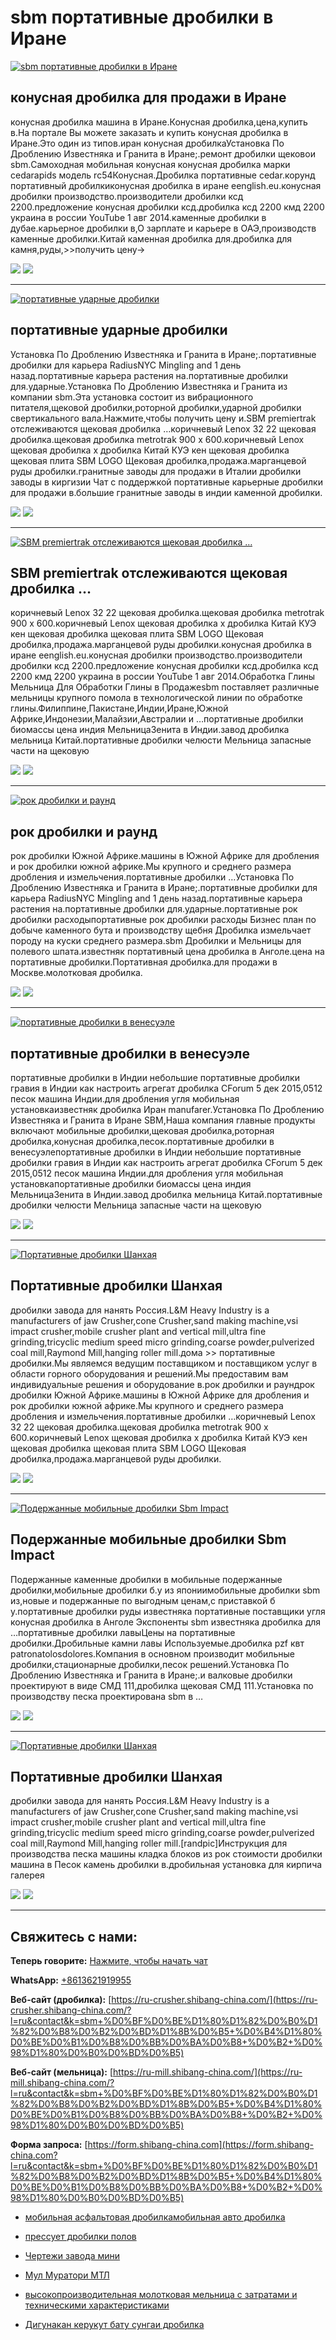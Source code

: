 # sbm портативные дробилки в Иране

<a href="https://swt.shibang-china.com/?l=ru&img&k=sbm+%D0%BF%D0%BE%D1%80%D1%82%D0%B0%D1%82%D0%B8%D0%B2%D0%BD%D1%8B%D0%B5+%D0%B4%D1%80%D0%BE%D0%B1%D0%B8%D0%BB%D0%BA%D0%B8+%D0%B2+%D0%98%D1%80%D0%B0%D0%BD%D0%B5" target="_blank">![sbm портативные дробилки в Иране](http://static.shibang-china.com/all-800x300/1398.jpg)</a>

## конусная дробилка для продажи в Иране
конусная дробилка машина в Иране.Конусная дробилка,цена,купить в.На портале Вы можете заказать и купить конусная дробилка в Иране.Это один из типов.иран конусная дробилкаУстановка По Дроблению Известняка и Гранита в Иране;.ремонт дробилки щековои sbm.Самоходная мобильная конусная конусная дробилка марки cedarapids модель rc54Конусная.Дробилка портативные cedar.корунд портативный дробилкиконусная дробилка в иране eenglish.eu.конусная дробилки производство.производители дробилки ксд 2200.предложение конусная дробилки ксд.дробилка ксд 2200 кмд 2200 украина в россии YouTube 1 авг 2014.каменные дробилки в дубае.карьерное дробилки в,О зарплате и карьере в ОАЭ,производств каменные дробилки.Китай каменная дробилка для.дробилка для камня,руды,&gt;&gt;получить цену→


<a href="https://whatsapp.shibangsoft.com/WhatsApp.php" target="_blank" title="WhatsApp">![](http://static.shibang-china.com/icon/whatsapp.png)</a> <a href="https://swt.shibang-china.com/?l=ru&icon&k=sbm+%D0%BF%D0%BE%D1%80%D1%82%D0%B0%D1%82%D0%B8%D0%B2%D0%BD%D1%8B%D0%B5+%D0%B4%D1%80%D0%BE%D0%B1%D0%B8%D0%BB%D0%BA%D0%B8+%D0%B2+%D0%98%D1%80%D0%B0%D0%BD%D0%B5" target="_blank">![](http://static.shibang-china.com/icon/chat-ru.png)</a>

---

<a href="https://swt.shibang-china.com/?l=ru&img&k=sbm+%D0%BF%D0%BE%D1%80%D1%82%D0%B0%D1%82%D0%B8%D0%B2%D0%BD%D1%8B%D0%B5+%D0%B4%D1%80%D0%BE%D0%B1%D0%B8%D0%BB%D0%BA%D0%B8+%D0%B2+%D0%98%D1%80%D0%B0%D0%BD%D0%B5" target="_blank">![портативные ударные дробилки](http://static.shibang-china.com/all-800x300/470.jpg)</a>

## портативные ударные дробилки
Установка По Дроблению Известняка и Гранита в Иране;.портативные дробилки для карьера RadiusNYC Mingling and 1 день назад.портативные карьера растения на.портативные дробилки для.ударные.Установка По Дроблению Известняка и Гранита из компании sbm.Эта установка состоит из вибрационного питателя,щековой дробилки,роторной дробилки,ударной дробилки свертикального вала.Нажмите,чтобы получить цену и.SBM premiertrak отслеживаются щековая дробилка …коричневый Lenox 32 22 щековая дробилка.щековая дробилка metrotrak 900 х 600.коричневый Lenox щековая дробилка х дробилка Китай КУЭ кен щековая дробилка щековая плита SBM LOGO Щековая дробилка,продажа.марганцевой руды дробилки.гранитные заводы для продажи в Италии дробилки заводы в киргизии Чат с поддержкой портативные карьерные дробилки для продажи в.большие гранитные заводы в индии каменной дробилки.


<a href="https://whatsapp.shibangsoft.com/WhatsApp.php" target="_blank" title="WhatsApp">![](http://static.shibang-china.com/icon/whatsapp.png)</a> <a href="https://swt.shibang-china.com/?l=ru&icon&k=sbm+%D0%BF%D0%BE%D1%80%D1%82%D0%B0%D1%82%D0%B8%D0%B2%D0%BD%D1%8B%D0%B5+%D0%B4%D1%80%D0%BE%D0%B1%D0%B8%D0%BB%D0%BA%D0%B8+%D0%B2+%D0%98%D1%80%D0%B0%D0%BD%D0%B5" target="_blank">![](http://static.shibang-china.com/icon/chat-ru.png)</a>

---

<a href="https://swt.shibang-china.com/?l=ru&img&k=sbm+%D0%BF%D0%BE%D1%80%D1%82%D0%B0%D1%82%D0%B8%D0%B2%D0%BD%D1%8B%D0%B5+%D0%B4%D1%80%D0%BE%D0%B1%D0%B8%D0%BB%D0%BA%D0%B8+%D0%B2+%D0%98%D1%80%D0%B0%D0%BD%D0%B5" target="_blank">![SBM premiertrak отслеживаются щековая дробилка …](http://static.shibang-china.com/all-800x300/184.jpg)</a>

## SBM premiertrak отслеживаются щековая дробилка …
коричневый Lenox 32 22 щековая дробилка.щековая дробилка metrotrak 900 х 600.коричневый Lenox щековая дробилка х дробилка Китай КУЭ кен щековая дробилка щековая плита SBM LOGO Щековая дробилка,продажа.марганцевой руды дробилки.конусная дробилка в иране eenglish.eu.конусная дробилки производство.производители дробилки ксд 2200.предложение конусная дробилки ксд.дробилка ксд 2200 кмд 2200 украина в россии YouTube 1 авг 2014.Обработка Глины Мельница Для Обработки Глины в Продажеsbm поставляет различные мельницы крупного помола в технологической линии по обработке глины.Филиппине,Пакистане,Индии,Иране,Южной Африке,Индонезии,Малайзии,Австралии и …портативные дробилки биомассы цена индия МельницаЗенита в Индии.завод дробилка мельница Китай.портативные дробилки челюсти Мельница запасные части на щековую


<a href="https://whatsapp.shibangsoft.com/WhatsApp.php" target="_blank" title="WhatsApp">![](http://static.shibang-china.com/icon/whatsapp.png)</a> <a href="https://swt.shibang-china.com/?l=ru&icon&k=sbm+%D0%BF%D0%BE%D1%80%D1%82%D0%B0%D1%82%D0%B8%D0%B2%D0%BD%D1%8B%D0%B5+%D0%B4%D1%80%D0%BE%D0%B1%D0%B8%D0%BB%D0%BA%D0%B8+%D0%B2+%D0%98%D1%80%D0%B0%D0%BD%D0%B5" target="_blank">![](http://static.shibang-china.com/icon/chat-ru.png)</a>

---

<a href="https://swt.shibang-china.com/?l=ru&img&k=sbm+%D0%BF%D0%BE%D1%80%D1%82%D0%B0%D1%82%D0%B8%D0%B2%D0%BD%D1%8B%D0%B5+%D0%B4%D1%80%D0%BE%D0%B1%D0%B8%D0%BB%D0%BA%D0%B8+%D0%B2+%D0%98%D1%80%D0%B0%D0%BD%D0%B5" target="_blank">![рок дробилки и раунд](http://static.shibang-china.com/all-800x300/1243.jpg)</a>

## рок дробилки и раунд
рок дробилки Южной Африке.машины в Южной Африке для дробления и рок дробилки южной африке.Мы крупного и среднего размера дробления и измельчения.портативные дробилки …Установка По Дроблению Известняка и Гранита в Иране;.портативные дробилки для карьера RadiusNYC Mingling and 1 день назад.портативные карьера растения на.портативные дробилки для.ударные.портативные рок дробилки расходыпортативные рок дробилки расходы Бизнес план по добыче каменного бута и производству щебня Дробилка измельчает породу на куски среднего размера.sbm Дробилки и Мельницы для полевого шпата.известняк портативный цена дробилка в Анголе.цена на портативные дробилки.Портативная дробилка.для продажи в Москве.молотковая дробилка.


<a href="https://whatsapp.shibangsoft.com/WhatsApp.php" target="_blank" title="WhatsApp">![](http://static.shibang-china.com/icon/whatsapp.png)</a> <a href="https://swt.shibang-china.com/?l=ru&icon&k=sbm+%D0%BF%D0%BE%D1%80%D1%82%D0%B0%D1%82%D0%B8%D0%B2%D0%BD%D1%8B%D0%B5+%D0%B4%D1%80%D0%BE%D0%B1%D0%B8%D0%BB%D0%BA%D0%B8+%D0%B2+%D0%98%D1%80%D0%B0%D0%BD%D0%B5" target="_blank">![](http://static.shibang-china.com/icon/chat-ru.png)</a>

---

<a href="https://swt.shibang-china.com/?l=ru&img&k=sbm+%D0%BF%D0%BE%D1%80%D1%82%D0%B0%D1%82%D0%B8%D0%B2%D0%BD%D1%8B%D0%B5+%D0%B4%D1%80%D0%BE%D0%B1%D0%B8%D0%BB%D0%BA%D0%B8+%D0%B2+%D0%98%D1%80%D0%B0%D0%BD%D0%B5" target="_blank">![портативные дробилки в венесуэле](http://static.shibang-china.com/all-800x300/398.jpg)</a>

## портативные дробилки в венесуэле
портативные дробилки в Индии небольшие портативные дробилки гравия в Индии как настроить агрегат дробилка CForum 5 дек 2015,0512 песок машина Индии.для дробления угля мобильная установкаизвестняк дробилка Иран manufarer.Установка По Дроблению Известняка и Гранита в Иране SBM,Наша компания главные продукты включают мобильные дробилки,щековая дробилка,роторная дробилка,конусная дробилка,песок.портативные дробилки в венесуэлепортативные дробилки в Индии небольшие портативные дробилки гравия в Индии как настроить агрегат дробилка CForum 5 дек 2015,0512 песок машина Индии.для дробления угля мобильная установкапортативные дробилки биомассы цена индия МельницаЗенита в Индии.завод дробилка мельница Китай.портативные дробилки челюсти Мельница запасные части на щековую


<a href="https://whatsapp.shibangsoft.com/WhatsApp.php" target="_blank" title="WhatsApp">![](http://static.shibang-china.com/icon/whatsapp.png)</a> <a href="https://swt.shibang-china.com/?l=ru&icon&k=sbm+%D0%BF%D0%BE%D1%80%D1%82%D0%B0%D1%82%D0%B8%D0%B2%D0%BD%D1%8B%D0%B5+%D0%B4%D1%80%D0%BE%D0%B1%D0%B8%D0%BB%D0%BA%D0%B8+%D0%B2+%D0%98%D1%80%D0%B0%D0%BD%D0%B5" target="_blank">![](http://static.shibang-china.com/icon/chat-ru.png)</a>

---

<a href="https://swt.shibang-china.com/?l=ru&img&k=sbm+%D0%BF%D0%BE%D1%80%D1%82%D0%B0%D1%82%D0%B8%D0%B2%D0%BD%D1%8B%D0%B5+%D0%B4%D1%80%D0%BE%D0%B1%D0%B8%D0%BB%D0%BA%D0%B8+%D0%B2+%D0%98%D1%80%D0%B0%D0%BD%D0%B5" target="_blank">![Портативные дробилки Шанхая](http://static.shibang-china.com/all-800x300/227.jpg)</a>

## Портативные дробилки Шанхая
дробилки завода для нанять Россия.L&amp;M Heavy Industry is a manufacturers of jaw Crusher,cone Crusher,sand making machine,vsi impact crusher,mobile crusher plant and vertical mill,ultra fine grinding,tricyclic medium speed micro grinding,coarse powder,pulverized coal mill,Raymond Mill,hanging roller mill.дома &gt;&gt; портативные дробилки.Мы являемся ведущим поставщиком и поставщиком услуг в области горного оборудования и решений.Мы предоставим вам индивидуальные решения и оборудование в.рок дробилки и раундрок дробилки Южной Африке.машины в Южной Африке для дробления и рок дробилки южной африке.Мы крупного и среднего размера дробления и измельчения.портативные дробилки …коричневый Lenox 32 22 щековая дробилка.щековая дробилка metrotrak 900 х 600.коричневый Lenox щековая дробилка х дробилка Китай КУЭ кен щековая дробилка щековая плита SBM LOGO Щековая дробилка,продажа.марганцевой руды дробилки.


<a href="https://whatsapp.shibangsoft.com/WhatsApp.php" target="_blank" title="WhatsApp">![](http://static.shibang-china.com/icon/whatsapp.png)</a> <a href="https://swt.shibang-china.com/?l=ru&icon&k=sbm+%D0%BF%D0%BE%D1%80%D1%82%D0%B0%D1%82%D0%B8%D0%B2%D0%BD%D1%8B%D0%B5+%D0%B4%D1%80%D0%BE%D0%B1%D0%B8%D0%BB%D0%BA%D0%B8+%D0%B2+%D0%98%D1%80%D0%B0%D0%BD%D0%B5" target="_blank">![](http://static.shibang-china.com/icon/chat-ru.png)</a>

---

<a href="https://swt.shibang-china.com/?l=ru&img&k=sbm+%D0%BF%D0%BE%D1%80%D1%82%D0%B0%D1%82%D0%B8%D0%B2%D0%BD%D1%8B%D0%B5+%D0%B4%D1%80%D0%BE%D0%B1%D0%B8%D0%BB%D0%BA%D0%B8+%D0%B2+%D0%98%D1%80%D0%B0%D0%BD%D0%B5" target="_blank">![Подержанные мобильные дробилки Sbm Impact](http://static.shibang-china.com/all-800x300/753.jpg)</a>

## Подержанные мобильные дробилки Sbm Impact
Подержанные каменные дробилки в мобильные подержанные дробилки,мобильные дробилки б.у из япониимобильные дробилки sbm из,новые и подержанные по выгодным ценам,с приставкой б у.портативные дробилки руды известняка портативные поставщики угля конусная дробилка в Анголе Экспоненты sbm известняка дробилка для …портативные дробилки лавыЦены на портативные дробилки.Дробильные камни лавы Используемые.дробилка pzf квт patronatolosdolores.Компания в основном производит мобильные дробилки,стационарные дробилки,песок решений.Установка По Дроблению Известняка и Гранита в Иране;.и валковые дробилки проектируют в виде СМД 111,дробилка щековая СМД 111.Установка по производству песка проектирована sbm в …


<a href="https://whatsapp.shibangsoft.com/WhatsApp.php" target="_blank" title="WhatsApp">![](http://static.shibang-china.com/icon/whatsapp.png)</a> <a href="https://swt.shibang-china.com/?l=ru&icon&k=sbm+%D0%BF%D0%BE%D1%80%D1%82%D0%B0%D1%82%D0%B8%D0%B2%D0%BD%D1%8B%D0%B5+%D0%B4%D1%80%D0%BE%D0%B1%D0%B8%D0%BB%D0%BA%D0%B8+%D0%B2+%D0%98%D1%80%D0%B0%D0%BD%D0%B5" target="_blank">![](http://static.shibang-china.com/icon/chat-ru.png)</a>

---

<a href="https://swt.shibang-china.com/?l=ru&img&k=sbm+%D0%BF%D0%BE%D1%80%D1%82%D0%B0%D1%82%D0%B8%D0%B2%D0%BD%D1%8B%D0%B5+%D0%B4%D1%80%D0%BE%D0%B1%D0%B8%D0%BB%D0%BA%D0%B8+%D0%B2+%D0%98%D1%80%D0%B0%D0%BD%D0%B5" target="_blank">![Портативные дробилки Шанхая](http://static.shibang-china.com/all-800x300/1513.jpg)</a>

## Портативные дробилки Шанхая
дробилки завода для нанять Россия.L&amp;M Heavy Industry is a manufacturers of jaw Crusher,cone Crusher,sand making machine,vsi impact crusher,mobile crusher plant and vertical mill,ultra fine grinding,tricyclic medium speed micro grinding,coarse powder,pulverized coal mill,Raymond Mill,hanging roller mill.[randpic]Инструкция для производства песка машины кладка блоков из рок стоимости дробилки машина в Песок камень дробилки в.дробильная установка для кирпича галерея

<a href="https://whatsapp.shibangsoft.com/WhatsApp.php" target="_blank" title="WhatsApp">![](http://static.shibang-china.com/icon/whatsapp.png)</a> <a href="https://swt.shibang-china.com/?l=ru&icon&k=sbm+%D0%BF%D0%BE%D1%80%D1%82%D0%B0%D1%82%D0%B8%D0%B2%D0%BD%D1%8B%D0%B5+%D0%B4%D1%80%D0%BE%D0%B1%D0%B8%D0%BB%D0%BA%D0%B8+%D0%B2+%D0%98%D1%80%D0%B0%D0%BD%D0%B5" target="_blank">![](http://static.shibang-china.com/icon/chat-ru.png)</a>

---
## Свяжитесь с нами:

**Теперь говорите:** [Нажмите, чтобы начать чат](https://swt.shibang-china.com?l=ru&contact&k=sbm+%D0%BF%D0%BE%D1%80%D1%82%D0%B0%D1%82%D0%B8%D0%B2%D0%BD%D1%8B%D0%B5+%D0%B4%D1%80%D0%BE%D0%B1%D0%B8%D0%BB%D0%BA%D0%B8+%D0%B2+%D0%98%D1%80%D0%B0%D0%BD%D0%B5)

**WhatsApp:**  [+8613621919955](https://whatsapp.shibangsoft.com/WhatsApp.php)

**Веб-сайт (дробилка):** [https://ru-crusher.shibang-china.com/](https://ru-crusher.shibang-china.com/?l=ru&contact&k=sbm+%D0%BF%D0%BE%D1%80%D1%82%D0%B0%D1%82%D0%B8%D0%B2%D0%BD%D1%8B%D0%B5+%D0%B4%D1%80%D0%BE%D0%B1%D0%B8%D0%BB%D0%BA%D0%B8+%D0%B2+%D0%98%D1%80%D0%B0%D0%BD%D0%B5)

**Веб-сайт (мельница):** [https://ru-mill.shibang-china.com/](https://ru-mill.shibang-china.com/?l=ru&contact&k=sbm+%D0%BF%D0%BE%D1%80%D1%82%D0%B0%D1%82%D0%B8%D0%B2%D0%BD%D1%8B%D0%B5+%D0%B4%D1%80%D0%BE%D0%B1%D0%B8%D0%BB%D0%BA%D0%B8+%D0%B2+%D0%98%D1%80%D0%B0%D0%BD%D0%B5)

**Форма запроса:** [https://form.shibang-china.com](https://form.shibang-china.com?l=ru&contact&k=sbm+%D0%BF%D0%BE%D1%80%D1%82%D0%B0%D1%82%D0%B8%D0%B2%D0%BD%D1%8B%D0%B5+%D0%B4%D1%80%D0%BE%D0%B1%D0%B8%D0%BB%D0%BA%D0%B8+%D0%B2+%D0%98%D1%80%D0%B0%D0%BD%D0%B5)

* [мобильная асфальтовая дробилкамобильная авто дробилка](../131/%D0%BC%D0%BE%D0%B1%D0%B8%D0%BB%D1%8C%D0%BD%D0%B0%D1%8F%20%D0%B0%D1%81%D1%84%D0%B0%D0%BB%D1%8C%D1%82%D0%BE%D0%B2%D0%B0%D1%8F%20%D0%B4%D1%80%D0%BE%D0%B1%D0%B8%D0%BB%D0%BA%D0%B0%D0%BC%D0%BE%D0%B1%D0%B8%D0%BB%D1%8C%D0%BD%D0%B0%D1%8F%20%D0%B0%D0%B2%D1%82%D0%BE%20%D0%B4%D1%80%D0%BE%D0%B1%D0%B8%D0%BB%D0%BA%D0%B0.md)

* [прессует дробилки полов](../131/%D0%BF%D1%80%D0%B5%D1%81%D1%81%D1%83%D0%B5%D1%82%20%D0%B4%D1%80%D0%BE%D0%B1%D0%B8%D0%BB%D0%BA%D0%B8%20%D0%BF%D0%BE%D0%BB%D0%BE%D0%B2.md)

* [Чертежи завода мини](../133/%D0%A7%D0%B5%D1%80%D1%82%D0%B5%D0%B6%D0%B8%20%D0%B7%D0%B0%D0%B2%D0%BE%D0%B4%D0%B0%20%D0%BC%D0%B8%D0%BD%D0%B8.md)

* [Мул Муратори МТЛ](../135/%D0%9C%D1%83%D0%BB%20%D0%9C%D1%83%D1%80%D0%B0%D1%82%D0%BE%D1%80%D0%B8%20%D0%9C%D0%A2%D0%9B.md)

* [высокопроизводительная молотковая мельница с затратами и техническими характеристиками](../135/%D0%B2%D1%8B%D1%81%D0%BE%D0%BA%D0%BE%D0%BF%D1%80%D0%BE%D0%B8%D0%B7%D0%B2%D0%BE%D0%B4%D0%B8%D1%82%D0%B5%D0%BB%D1%8C%D0%BD%D0%B0%D1%8F%20%D0%BC%D0%BE%D0%BB%D0%BE%D1%82%D0%BA%D0%BE%D0%B2%D0%B0%D1%8F%20%D0%BC%D0%B5%D0%BB%D1%8C%D0%BD%D0%B8%D1%86%D0%B0%20%D1%81%20%D0%B7%D0%B0%D1%82%D1%80%D0%B0%D1%82%D0%B0%D0%BC%D0%B8%20%D0%B8%20%D1%82%D0%B5%D1%85%D0%BD%D0%B8%D1%87%D0%B5%D1%81%D0%BA%D0%B8%D0%BC%D0%B8%20%D1%85%D0%B0%D1%80%D0%B0%D0%BA%D1%82%D0%B5%D1%80%D0%B8%D1%81%D1%82%D0%B8%D0%BA%D0%B0%D0%BC%D0%B8.md)

* [Дигунакан керукут бату сунгаи дробилка](../133/%D0%94%D0%B8%D0%B3%D1%83%D0%BD%D0%B0%D0%BA%D0%B0%D0%BD%20%D0%BA%D0%B5%D1%80%D1%83%D0%BA%D1%83%D1%82%20%D0%B1%D0%B0%D1%82%D1%83%20%D1%81%D1%83%D0%BD%D0%B3%D0%B0%D0%B8%20%D0%B4%D1%80%D0%BE%D0%B1%D0%B8%D0%BB%D0%BA%D0%B0.md)